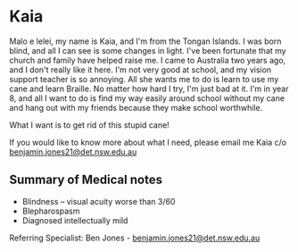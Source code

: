 # Kaia
Malo e lelei, my name is Kaia, and I'm from the Tongan Islands. I was born blind, and all I can see is some changes in light. I've been fortunate that my church and family have helped raise me. I came to Australia two years ago, and I don't really like it here. I'm not very good at school, and my vision support teacher is so annoying. All she wants me to do is learn to use my cane and learn Braille. No matter how hard I try, I'm just bad at it. I'm in year 8, and all I want to do is find my way easily around school without my cane and hang out with my friends because they make school worthwhile.

What I want is to get rid of this stupid cane!

If you would like to know more about what I need, please email me Kaia c/o benjamin.jones21@det.nsw.edu.au

## Summary of Medical notes
- Blindness – visual acuity worse than 3/60
- Blepharospasm 
- Diagnosed intellectually mild

Referring Specialist: Ben Jones - benjamin.jones21@det.nsw.edu.au
